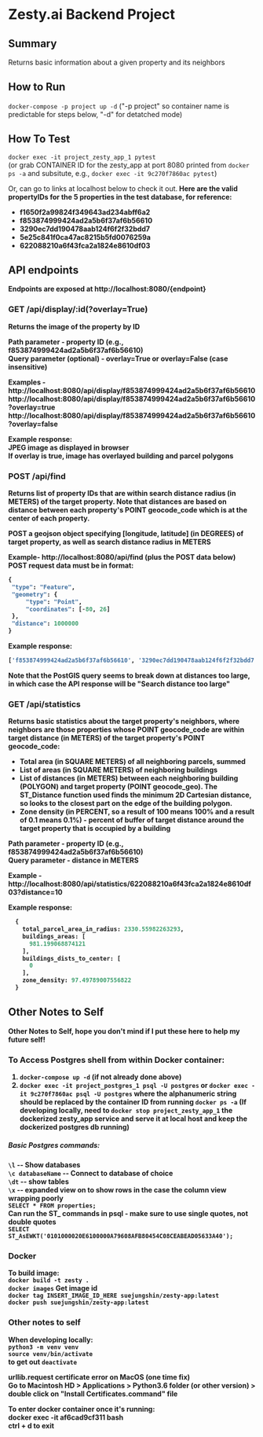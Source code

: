 # Zesty.ai Backend Project

## Summary
Returns basic information about a given property and its neighbors

## How to Run
`docker-compose -p project up -d` ("-p project" so container name is predictable for steps below, "-d" for detatched mode)


## How To Test
`docker exec -it project_zesty_app_1 pytest`<br>
(or grab CONTAINER ID for the zesty_app at port 8080 printed from `docker ps -a` and subsitute, e.g., `docker exec -it 9c270f7860ac pytest`)

Or, can go to links at localhost below to check it out.<b>
Here are the valid propertyIDs for the 5 properties in the test database, for reference:
- f1650f2a99824f349643ad234abff6a2
- f853874999424ad2a5b6f37af6b56610
- 3290ec7dd190478aab124f6f2f32bdd7
- 5e25c841f0ca47ac8215b5fd0076259a
- 622088210a6f43fca2a1824e8610df03


## API endpoints

Endpoints are exposed at http://localhost:8080/{endpoint}

  ### GET /api/display/:id(?overlay=True)

  Returns the image of the property by ID

  Path parameter - property ID (e.g., f853874999424ad2a5b6f37af6b56610)<br>
  Query parameter (optional) - overlay=True or overlay=False (case insensitive)

  Examples -
  http://localhost:8080/api/display/f853874999424ad2a5b6f37af6b56610
  http://localhost:8080/api/display/f853874999424ad2a5b6f37af6b56610?overlay=true
  http://localhost:8080/api/display/f853874999424ad2a5b6f37af6b56610?overlay=false

  Example response:<br>
  JPEG image as displayed in browser<br>
  If overlay is true, image has overlayed building and parcel polygons


  ### POST /api/find

  Returns list of property IDs that are within search distance radius (in METERS) of the target property. Note that distances are based on distance between each property's POINT geocode_code which is at the center of each property.

  POST a geojson object specifying [longitude, latitude] (in DEGREES) of target property, as well as search distance radius in METERS<br>

  Example- http://localhost:8080/api/find  (plus the POST data below)<br>
  POST request data must be in format:
   ```python
  {
    "type": "Feature",
    "geometry": {
        "type": "Point",
        "coordinates": [-80, 26]
    },
    "distance": 1000000
  }
  ```

  Example response:
  ```python
  ['f853874999424ad2a5b6f37af6b56610', '3290ec7dd190478aab124f6f2f32bdd7', '622088210a6f43fca2a1824e8610df03']
  ```

  Note that the PostGIS query seems to break down at distances too large, in which case the API response will be "Search distance too large"

  ### GET /api/statistics

  Returns basic statistics about the target property's neighbors, where neighbors are those properties whose POINT geocode_code are within target distance (in METERS) of the target property's POINT geocode_code:
  - Total area (in SQUARE METERS) of all neighboring parcels, summed
  - List of areas (in SQUARE METERS) of neighboring buildings
  - List of distances (in METERS) between each neighboring building (POLYGON) and target property (POINT geocode_geo). The ST_Distance function used finds the minimum 2D Cartesian distance, so looks to the closest part on the edge of the building polygon.
  - Zone density (in PERCENT, so a result of 100 means 100% and a result of 0.1 means 0.1%) - percent of buffer of target distance around the target property that is occupied by a building

  Path parameter - property ID (e.g., f853874999424ad2a5b6f37af6b56610)<br>
  Query parameter - distance in METERS

  Example -
  http://localhost:8080/api/statistics/622088210a6f43fca2a1824e8610df03?distance=10

  Example response:
```python
  {
    total_parcel_area_in_radius: 2330.55982263293,
    buildings_areas: [
      981.199068874121
    ],
    buildings_dists_to_center: [
      0
    ],
    zone_density: 97.49789007556822
  }
```


## Other Notes to Self

Other Notes to Self, hope you don't mind if I put these here to help my future self!

### To Access Postgres shell from within Docker container:
1. `docker-compose up -d` (if not already done above)
2. `docker exec -it project_postgres_1 psql -U postgres`
or `docker exec -it 9c270f7860ac psql -U postgres` where the alphanumeric string should be replaced by the container ID from running `docker ps -a`
(If developing locally, need to `docker stop project_zesty_app_1` the dockerized zesty_app service and serve it at local host and keep the dockerized postgres db running)

##### Basic Postgres commands:
`\l`  -- Show databases <br>
`\c databaseName`  -- Connect to database of choice<br>
`\dt` -- show tables<br>
`\x` -- expanded view on to show rows in the case the column view wrapping poorly<br>
`SELECT * FROM properties;`<br>
Can run the ST_ commands in psql - make sure to use single quotes, not double quotes<br>
`SELECT ST_AsEWKT('0101000020E6100000A79608AFB80454C08CEABEAD05633A40');`<br>

### Docker
To build image:<br>
`docker build -t zesty .`<br>
`docker images` Get image id<br>
`docker tag INSERT_IMAGE_ID_HERE suejungshin/zesty-app:latest`<br>
`docker push suejungshin/zesty-app:latest`<br>


### Other notes to self
When developing locally:<br>
`python3 -m venv venv`<br>
`source venv/bin/activate`<br>
to get out `deactivate`<br>

urllib.request certificate error on MacOS (one time fix)<br>
Go to Macintosh HD > Applications > Python3.6 folder (or other version) > double click on "Install Certificates.command" file

To enter docker container once it's running:<br>
docker exec -it af6cad9cf311 bash<br>
ctrl + d to exit